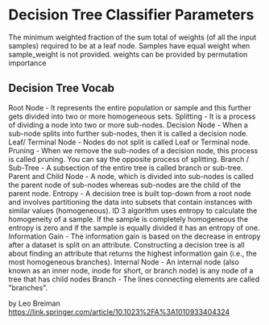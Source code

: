 # Decision Tree Classifier Parameters

The minimum weighted fraction of the sum total of weights (of all the input samples) required to be at a leaf node. Samples have equal weight when sample_weight is not provided. weights can be provided by permutation importance

## Decision Tree Vocab
Root Node - It represents the entire population or sample and this further gets divided into two or more homogeneous sets.
Splitting - It is a process of dividing a node into two or more sub-nodes.
Decision Node - When a sub-node splits into further sub-nodes, then it is called a decision node.
Leaf/ Terminal Node - Nodes do not split is called Leaf or Terminal node.
Pruning - When we remove the sub-nodes of a decision node, this process is called pruning. You can say the opposite process of splitting.
Branch / Sub-Tree - A subsection of the entire tree is called branch or sub-tree.
Parent and Child Node - A node, which is divided into sub-nodes is called the parent node of sub-nodes whereas sub-nodes are the child of the parent node.
Entropy - A decision tree is built top-down from a root node and involves partitioning the data into subsets that contain instances with similar values (homogeneous). ID 3 algorithm uses entropy to calculate the homogeneity of a sample. If the sample is completely homogeneous the entropy is zero and if the sample is equally divided it has an entropy of one.
Information Gain - The information gain is based on the decrease in entropy after a dataset is split on an attribute. Constructing a decision tree is all about finding an attribute that returns the highest information gain (i.e., the most homogeneous branches).
Internal Node - An internal node (also known as an inner node, inode for short, or branch node) is any node of a tree that has child nodes 
Branch - The lines connecting elements are called "branches".





by
Leo Breiman
https://link.springer.com/article/10.1023%2FA%3A1010933404324
